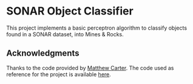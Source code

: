 # SONAR Object Classifier
This project implements a basic perceptron algorithm to classify objects found in a SONAR dataset, into Mines &amp; Rocks.

## Acknowledgments

Thanks to the code provided by [Matthew Carter](https://www.kaggle.com/mattcarter865). 
The code used as reference for the project is available [here](https://www.kaggle.com/mattcarter865/sonar-mines-vs-rocks/comments).
